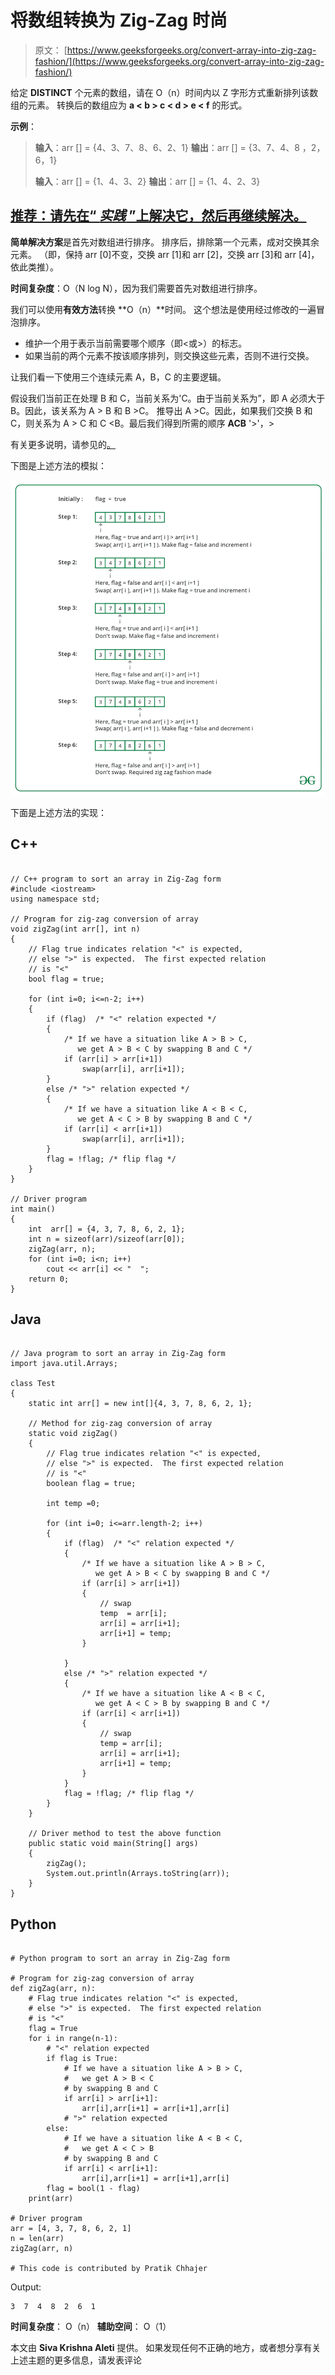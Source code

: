 # 将数组转换为 Zig-Zag 时尚

> 原文： [https://www.geeksforgeeks.org/convert-array-into-zig-zag-fashion/](https://www.geeksforgeeks.org/convert-array-into-zig-zag-fashion/)

给定 **DISTINCT** 个元素的数组，请在 O（n）时间内以 Z 字形方式重新排列该数组的元素。 转换后的数组应为 **a < b > c < d > e < f** 的形式。

**示例**：

> **输入**：arr [] = {4、3、7、8、6、2、1}
> **输出**：arr [] = {3、7、4、8 ，2，6，1}
> 
> **输入**：arr [] = {1、4、3、2}
> **输出**：arr [] = {1、4、2、3}

## [推荐：请先在“ ***实践*** ”上解决它，然后再继续解决。](https://practice.geeksforgeeks.org/problems/convert-array-into-zig-zag-fashion/0)

**简单解决方案**是首先对数组进行排序。 排序后，排除第一个元素，成对交换其余元素。 （即，保持 arr [0]不变，交换 arr [1]和 arr [2]，交换 arr [3]和 arr [4]，依此类推）。

**时间复杂度**：O（N log N），因为我们需要首先对数组进行排序。

我们可以使用**有效方法**转换 **O（n）**时间。 这个想法是使用经过修改的一遍冒泡排序。

*   维护一个用于表示当前需要哪个顺序（即<或>）的标志。
*   如果当前的两个元素不按该顺序排列，则交换这些元素，否则不进行交换。

让我们看一下使用三个连续元素 A，B，C 的主要逻辑。

假设我们当前正在处理 B 和 C，当前关系为'C。由于当前关系为”，即 A 必须大于 B。因此，该关系为 A > B 和 B >C。 推导出 A >C。因此，如果我们交换 B 和 C，则关系为 A > C 和 C <B。最后我们得到所需的顺序 **ACB** '>'，>

有关更多说明，请参见的[。](http://geeksquiz.com/converting-an-array-of-integers-into-zig-zag-fashion/)

下图是上述方法的模拟：

![](img/c5eafbd41691a7b19f82225e18f3e1a7.png)

下面是上述方法的实现：

## C++ 

```

// C++ program to sort an array in Zig-Zag form 
#include <iostream> 
using namespace std; 

// Program for zig-zag conversion of array 
void zigZag(int arr[], int n) 
{ 
    // Flag true indicates relation "<" is expected, 
    // else ">" is expected.  The first expected relation 
    // is "<" 
    bool flag = true; 

    for (int i=0; i<=n-2; i++) 
    { 
        if (flag)  /* "<" relation expected */
        { 
            /* If we have a situation like A > B > C, 
               we get A > B < C by swapping B and C */
            if (arr[i] > arr[i+1]) 
                swap(arr[i], arr[i+1]); 
        } 
        else /* ">" relation expected */
        { 
            /* If we have a situation like A < B < C, 
               we get A < C > B by swapping B and C */
            if (arr[i] < arr[i+1]) 
                swap(arr[i], arr[i+1]); 
        } 
        flag = !flag; /* flip flag */
    } 
} 

// Driver program 
int main() 
{ 
    int  arr[] = {4, 3, 7, 8, 6, 2, 1}; 
    int n = sizeof(arr)/sizeof(arr[0]); 
    zigZag(arr, n); 
    for (int i=0; i<n; i++) 
        cout << arr[i] << "  "; 
    return 0; 
} 

```

## Java

```

// Java program to sort an array in Zig-Zag form 
import java.util.Arrays; 

class Test 
{ 
    static int arr[] = new int[]{4, 3, 7, 8, 6, 2, 1}; 

    // Method for zig-zag conversion of array 
    static void zigZag() 
    { 
        // Flag true indicates relation "<" is expected, 
        // else ">" is expected.  The first expected relation 
        // is "<" 
        boolean flag = true; 

        int temp =0; 

        for (int i=0; i<=arr.length-2; i++) 
        { 
            if (flag)  /* "<" relation expected */
            { 
                /* If we have a situation like A > B > C, 
                   we get A > B < C by swapping B and C */
                if (arr[i] > arr[i+1]) 
                { 
                    // swap 
                    temp  = arr[i]; 
                    arr[i] = arr[i+1]; 
                    arr[i+1] = temp; 
                } 

            } 
            else /* ">" relation expected */
            { 
                /* If we have a situation like A < B < C, 
                   we get A < C > B by swapping B and C */
                if (arr[i] < arr[i+1]) 
                { 
                    // swap 
                    temp = arr[i]; 
                    arr[i] = arr[i+1]; 
                    arr[i+1] = temp; 
                } 
            } 
            flag = !flag; /* flip flag */
        } 
    } 

    // Driver method to test the above function 
    public static void main(String[] args)  
    { 
        zigZag(); 
        System.out.println(Arrays.toString(arr)); 
    } 
} 

```

## Python

```

# Python program to sort an array in Zig-Zag form 

# Program for zig-zag conversion of array 
def zigZag(arr, n): 
    # Flag true indicates relation "<" is expected, 
    # else ">" is expected.  The first expected relation 
    # is "<" 
    flag = True
    for i in range(n-1): 
        # "<" relation expected 
        if flag is True: 
            # If we have a situation like A > B > C, 
            #   we get A > B < C  
            # by swapping B and C 
            if arr[i] > arr[i+1]: 
                arr[i],arr[i+1] = arr[i+1],arr[i] 
            # ">" relation expected 
        else: 
            # If we have a situation like A < B < C, 
            #   we get A < C > B 
            # by swapping B and C     
            if arr[i] < arr[i+1]: 
                arr[i],arr[i+1] = arr[i+1],arr[i] 
        flag = bool(1 - flag) 
    print(arr) 

# Driver program 
arr = [4, 3, 7, 8, 6, 2, 1] 
n = len(arr) 
zigZag(arr, n) 

# This code is contributed by Pratik Chhajer 

```

Output:

```
3  7  4  8  2  6  1 
```

**时间复杂度**： O（n）
**辅助空间**： O（1）

本文由 **Siva Krishna Aleti** 提供。 如果发现任何不正确的地方，或者想分享有关上述主题的更多信息，请发表评论


